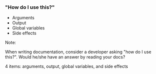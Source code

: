### "How do I use this?"

* Arguments <!-- .element: class="fragment" -->
* Output <!-- .element: class="fragment" -->
* Global variables <!-- .element: class="fragment" -->
* Side effects <!-- .element: class="fragment" -->

Note:

When writing documentation, consider a developer asking "how do I use this?". Would he/she have an answer by reading your docs?

4 items: arguments, output, global variables, and side effects
